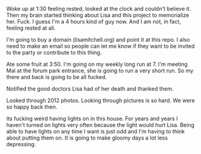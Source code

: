 Woke up at 1:30 feeling rested, looked at the clock and couldn't believe it. Then my brain started thinking about Lisa and this project to memorialize her. Fuck. I guess I'm a 4 hours kind of guy now. And I am not, in fact, feeling rested at all.

I'm going to buy a domain (lisamitchell.org) and point it at this repo. I also need to make an email so people can let me know if they want to be invited to the party or contribute to this thing. 

Ate some fruit at 3:50. I'm going on my weekly long run at 7. I'm meeting Mal at the forum park entrance, she is going to run a very short run. So my there and back is going to be all fucked. 

Notified the good doctors Lisa had of her death and thanked them. 

Looked through 2012 photos. Looking through pictures is so hard. We were so happy back then. 

Its fucking weird having lights on in this house. For years and years I haven't turned on lights very often because the light would hurt Lisa. Being able to have lights on any time I want is just odd and I'm having to think about putting them on. It is going to make gloomy days a lot less depressing. 